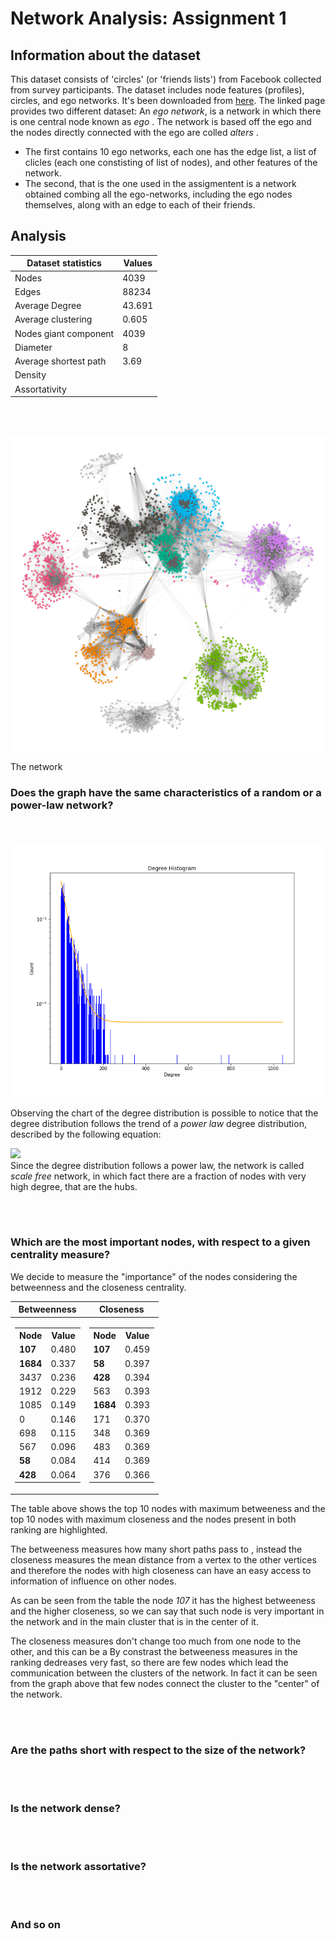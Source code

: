 # Network Analysis: Assignment 1

## Information about the dataset
This dataset consists of 'circles' (or 'friends lists') from Facebook collected from survey participants. The dataset includes node features (profiles), circles, and ego networks.
It's been downloaded from [here](https://snap.stanford.edu/data/ego-Facebook.html).
The linked page provides two different dataset:
An <i> ego network</i>, is a network in which there is one central node known as <i> ego </i>. The network is based off the ego and the nodes directly connected with the ego are colled <i> alters </i>. 

  - The first contains 10 ego networks, each one has the edge list, a list of clicles (each one constisting of list of nodes), and other features of the network.
  - The second, that is the one used in the assigmentent is a network obtained combing all the ego-networks, including the ego nodes themselves, along with an edge to each of their friends.

## Analysis

| Dataset statistics | Values|
|--------------------|-------|
| Nodes | 4039               |
| Edges | 88234              |
| Average Degree | 43.691    |
| Average clustering | 0.605 |
| Nodes giant component | 4039 |
| Diameter | 8               |
| Average shortest path | 3.69|
| Density |                  |
| Assortativity |            |

</br> </br>

<!-- Uncomment on github ![alt text](https://github.com/LazyRacc00n/NetworkAnalysis_1Assignment/blob/main/images/Facebooks_circles.png) -->
![alt text](images\Facebooks_circles.png)

The network 

### Does the graph have the same characteristics of a random or a power-law network?
 </br></br>
  ![alt text](images\degree_distribution.png)
  </br></br>
  Observing the chart of the degree distribution is possible to notice that the degree distribution follows the trend of a <i>power law</i> degree distribution, described by the following equation:
  <!--Poi su git si vede bene -->
  <img src="https://latex.codecogs.com/svg.image?\inline&space;p_k&space;\sim&space;k^{-\gamma}"/>
  </br>
  Since the degree distribution follows a power law, the network is called <i>scale free</i> network, in which fact there are a fraction of nodes with very high degree, that are the hubs.

  </br></br>

### Which are the most important nodes, with respect to a given centrality measure?

We decide to measure the "importance" of the nodes considering the betweenness and the closeness centrality.

|Betweenness|Closeness|
|--|--|
|<table> <tr><th>Node</th><th>Value</th></tr><tr><td>**107**</td><td>0.480</td></tr> <tr><td>**1684**</td><td>0.337</td></tr> <tr><td>3437</td><td>0.236</td></tr> <tr><td>1912</td><td>0.229</td></tr> <tr><td>1085</td><td>0.149</td></tr> <tr><td>0</td><td>0.146</td></tr> <tr><td>698</td><td>0.115</td></tr><tr><td>567</td><td>0.096</td></tr> <tr><td>**58**</td><td>0.084</td></tr> <tr><td>**428**</td><td>0.064</td></tr> </table>| <table> <tr><th>Node</th><th>Value</th></tr><tr><td>**107**</td><td>0.459</td></tr>  <tr><td>**58**</td><td>0.397</td></tr> <tr><td>**428**</td><td>0.394</td></tr> <tr><td>563</td><td>0.393</td></tr> <tr><td>**1684**</td><td>0.393</td></tr> <tr><td>171</td><td>0.370</td></tr> <tr><td>348</td><td>0.369</td></tr><tr><td>483</td><td>0.369</td></tr> <tr><td>414</td><td>0.369</td></tr> <tr><td>376</td><td>0.366</td></tr></table>|

The table above shows the top 10 nodes with maximum betweeness and the top 10 nodes with maximum closeness and the nodes present in both ranking are highlighted.

The betweeness measures how many short paths pass to , instead the closeness measures the mean distance from a vertex to the other vertices and therefore the nodes with high closeness can have an easy access to information of influence on other nodes.

As can be seen from the table the node *107* it has the highest betweeness and the higher closeness, so we can say that such node is very important in the network and in the main cluster that is in the center of it.

The closeness measures don't change too much from one node to the other, and this can be a 
By constrast the betweeness measures in the ranking dedreases very fast, so there are few nodes which lead the communication between the clusters of the network. In fact it can be seen from the graph above that few nodes connect the cluster to the "center" of the network.

  </br></br>
### Are the paths short with respect to the size of the network?
  </br></br>
### Is the network dense?
  </br></br>
### Is the network assortative?
  </br></br>
### And so on

